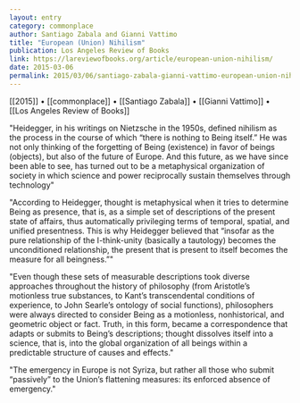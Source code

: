 ```yaml
---
layout: entry
category: commonplace
author: Santiago Zabala and Gianni Vattimo
title: "European (Union) Nihilism"
publication: Los Angeles Review of Books
link: https://lareviewofbooks.org/article/european-union-nihilism/
date: 2015-03-06
permalink: 2015/03/06/santiago-zabala-gianni-vattimo-european-union-nihilism
---
```


[[2015]] • [[commonplace]] • [[Santiago Zabala]] • [[Gianni Vattimo]] • [[Los Angeles Review of Books]]

"Heidegger, in his writings on Nietzsche in the 1950s, defined nihilism as the process in the course of which “there is nothing to Being itself.” He was not only thinking of the forgetting of Being (existence) in favor of beings (objects), but also of the future of Europe. And this future, as we have since been able to see, has turned out to be a metaphysical organization of society in which science and power reciprocally sustain themselves through technology"
 
"According to Heidegger, thought is metaphysical when it tries to determine Being as presence, that is, as a simple set of descriptions of the present state of affairs, thus automatically privileging terms of temporal, spatial, and unified presentness. This is why Heidegger believed that “insofar as the pure relationship of the I-think-unity (basically a tautology) becomes the unconditioned relationship, the present that is present to itself becomes the measure for all beingness.”"

"Even though these sets of measurable descriptions took diverse approaches throughout the history of philosophy (from Aristotle’s motionless true substances, to Kant’s transcendental conditions of experience, to John Searle’s ontology of social functions), philosophers were always directed to consider Being as a motionless, nonhistorical, and geometric object or fact. Truth, in this form, became a correspondence that adapts or submits to Being’s descriptions; thought dissolves itself into a science, that is, into the global organization of all beings within a predictable structure of causes and effects."

"The emergency in Europe is not Syriza, but rather all those who submit “passively” to the Union’s flattening measures: its enforced absence of emergency."
